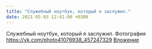 ```yaml
---
title: "Служебный ноутбук, который я заслужил."
date: 2021-05-03 12:41:00 +0300
---
```


Служебный ноутбук, который я заслужил.
Фотография
<a class="vk-attach" href="https://vk.com/photo41076938_457247329">https://vk.com/photo41076938_457247329</a>
<a class="vk-attach" href="https://vk.com/photo41076938_457247329">Вложение</a>
